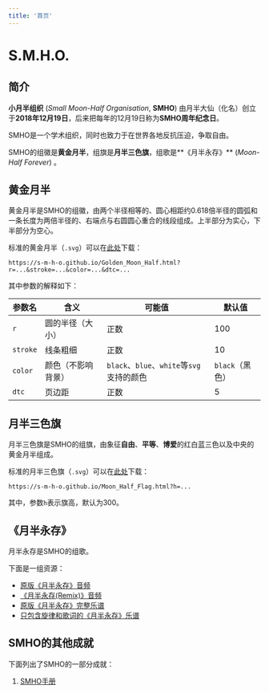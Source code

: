 ```yaml
---
title: '首页'
---
```


# S.M.H.O.

## 简介

**小月半组织** (*Small Moon-Half Organisation*, **SMHO**) 由月半大仙（化名）创立于**2018年12月19日**，后来把每年的12月19日称为**SMHO周年纪念日**。

SMHO是一个学术组织，同时也致力于在世界各地反抗压迫，争取自由。

SMHO的组徽是**黄金月半**，组旗是**月半三色旗**，组歌是**《月半永存》** (*Moon-Half Forever*) 。

## 黄金月半

黄金月半是SMHO的组徽，由两个半径相等的、圆心相距约0.618倍半径的圆弧和一条长度为两倍半径的、右端点与右圆圆心重合的线段组成。上半部分为实心，下半部分为空心。

标准的黄金月半（`.svg`）可以在[此处](./Golden_Moon_Half.html)下载：

```
https://s-m-h-o.github.io/Golden_Moon_Half.html?r=...&stroke=...&color=...&dtc=...
```

其中参数的解释如下：

| 参数名   | 含义               | 可能值                                    | 默认值          |
| -------- | ------------------ | ----------------------------------------- | --------------- |
| `r`      | 圆的半径（大小）   | 正数                                      | 100             |
| `stroke` | 线条粗细           | 正数                                      | 10              |
| `color`  | 颜色（不影响背景） | `black`、`blue`、`white`等`svg`支持的颜色 | `black`（黑色） |
| `dtc`    | 页边距             | 正数                                      | 5               |

## 月半三色旗

月半三色旗是SMHO的组旗，由象征**自由**、**平等**、**博爱**的红白蓝三色以及中央的黄金月半组成。

标准的月半三色旗（`.svg`）可以在[此处](./Moon_Half_Flag.html)下载：

```
https://s-m-h-o.github.io/Moon_Half_Flag.html?h=...
```

其中，参数`h`表示旗高，默认为300。

## 《月半永存》

月半永存是SMHO的组歌。

下面是一组资源：

- [原版《月半永存》音频](./月半永存.mp3)
- [《月半永存(Remix)》音频](./Moon-Half%20Forever%20(Remix).m4a)
- [原版《月半永存》完整乐谱](./月半永存.pdf)
- [只包含旋律和歌词的《月半永存》乐谱](./月半永存_旋律.pdf)

## SMHO的其他成就

下面列出了SMHO的一部分成就：

1. [SMHO手册](./handbook/)

